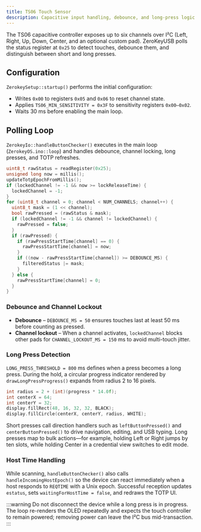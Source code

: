 ```yaml
---
title: TS06 Touch Sensor
description: Capacitive input handling, debounce, and long-press logic for the TS06 controller.
---
```


The TS06 capacitive controller exposes up to six channels over I²C (Left, Right, Up, Down, Center, and an optional custom pad). ZeroKeyUSB polls the status register at `0x25` to detect touches, debounce them, and distinguish between short and long presses.

## Configuration

`ZerokeySetup::startup()` performs the initial configuration:

- Writes `0x00` to registers `0x05` and `0x06` to reset channel state.
- Applies `TS06_MIN_SENSITIVITY = 0x3F` to sensitivity registers `0x00–0x02`.
- Waits 30 ms before enabling the main loop.

## Polling Loop

`ZerokeyIo::handleButtonChecker()` executes in the main loop (`ZerokeyOS.ino::loop`) and handles debounce, channel locking, long presses, and TOTP refreshes.

```cpp title="zerokey-io.cpp::ZerokeyIo::handleButtonChecker"
uint8_t rawStatus = readRegister(0x25);
unsigned long now = millis();
updateTotpEpochFromMillis();
if (lockedChannel != -1 && now >= lockReleaseTime) {
  lockedChannel = -1;
}
for (uint8_t channel = 0; channel < NUM_CHANNELS; channel++) {
  uint8_t mask = (1 << channel);
  bool rawPressed = (rawStatus & mask);
  if (lockedChannel != -1 && channel != lockedChannel) {
    rawPressed = false;
  }
  if (rawPressed) {
    if (rawPressStartTime[channel] == 0) {
      rawPressStartTime[channel] = now;
    }
    if ((now - rawPressStartTime[channel]) >= DEBOUNCE_MS) {
      filteredStatus |= mask;
    }
  } else {
    rawPressStartTime[channel] = 0;
  }
}
```

### Debounce and Channel Lockout

- **Debounce** – `DEBOUNCE_MS = 50` ensures touches last at least 50 ms before counting as pressed.
- **Channel lockout** – When a channel activates, `lockedChannel` blocks other pads for `CHANNEL_LOCKOUT_MS = 150` ms to avoid multi-touch jitter.

### Long Press Detection

`LONG_PRESS_THRESHOLD = 800` ms defines when a press becomes a long press. During the hold, a circular progress indicator rendered by `drawLongPressProgress()` expands from radius 2 to 16 pixels.

```cpp title="zerokey-io.cpp::ZerokeyIo::drawLongPressProgress"
int radius = 2 + (int)(progress * 14.0f);
int centerX = 64;
int centerY = 32;
display.fillRect(48, 16, 32, 32, BLACK);
display.fillCircle(centerX, centerY, radius, WHITE);
```

Short presses call direction handlers such as `leftButtonPressed()` and `centerButtonPressed()` to drive navigation, editing, and USB typing. Long presses map to bulk actions—for example, holding Left or Right jumps by ten slots, while holding Center in a credential view switches to edit mode.

### Host Time Handling

While scanning, `handleButtonChecker()` also calls `handleIncomingHostEpoch()` so the device can react immediately when a host responds to `REQTIME` with a Unix epoch. Successful reception updates `estatus`, sets `waitingForHostTime = false`, and redraws the TOTP UI.

:::warning
Do not disconnect the device while a long press is in progress. The loop re-renders the OLED repeatedly and expects the touch controller to remain powered; removing power can leave the I²C bus mid-transaction.
:::
